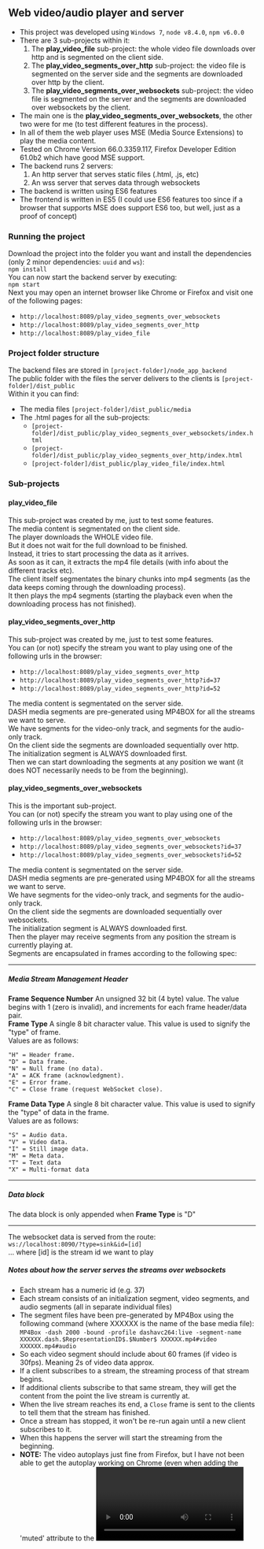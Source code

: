 
## Web video/audio player and server

* This project was developed using `Windows 7`, `node v8.4.0`, `npm v6.0.0` <br />
* There are 3 sub-projects within it:
  1. The **play_video_file** sub-project: the whole video file downloads over http and is segmented on the client side.
  2. The **play_video_segments_over_http** sub-project: the video file is segmented on the server side and the segments are downloaded over http by the client.
  3. The **play_video_segments_over_websockets** sub-project: the video file is segmented on the server and the segments are downloaded over websockets by the client.
* The main one is the **play_video_segments_over_websockets**, the other two were for me (to test different features in the process).
* In all of them the web player uses MSE (Media Source Extensions) to play the media content.
* Tested on Chrome Version 66.0.3359.117, Firefox Developer Edition 61.0b2 which have good MSE support.
* The backend runs 2 servers:
  1. An http server that serves static files (.html, .js, etc)
  2. An wss server that serves data through websockets
* The backend is written using ES6 features
* The frontend is written in ES5 (I could use ES6 features too since if a browser that supports MSE does support ES6 too, but well, just as a proof of concept)
  
### Running the project

Download the project into the folder you want and install the dependencies (only 2 minor dependencies: `uuid` and `ws`):<br />
`npm install`<br />
You can now start the backend server by executing:<br />
`npm start`<br />
Next you may open an internet browser like Chrome or Firefox and visit one of the following pages:  
* `http://localhost:8089/play_video_segments_over_websockets`
* `http://localhost:8089/play_video_segments_over_http`
* `http://localhost:8089/play_video_file`



  
### Project folder structure

The backend files are stored in `[project-folder]/node_app_backend`<br />
The public folder with the files the server delivers to the clients is `[project-folder]/dist_public`<br />
Within it you can find:
* The media files `[project-folder]/dist_public/media`
* The .html pages for all the sub-projects:
  * `[project-folder]/dist_public/play_video_segments_over_websockets/index.html`
  * `[project-folder]/dist_public/play_video_segments_over_http/index.html`
  * `[project-folder]/dist_public/play_video_file/index.html`  



### Sub-projects  
#### play_video_file
This sub-project was created by me, just to test some features.<br />
The media content is segmentated on the client side. <br />
The player downloads the WHOLE video file. <br />
But it does not wait for the full download to be finished. <br />
Instead, it tries to start processing the data as it arrives. <br />
As soon as it can, it extracts the mp4 file details (with info about the different tracks etc). <br />
The client itself segmentates the binary chunks into mp4 segments (as the data keeps coming through the downloading process). <br />
It then plays the mp4 segments (starting the playback even when the downloading process has not finished). <br />

#### play_video_segments_over_http
This sub-project was created by me, just to test some features.<br />
You can (or not) specify the stream you want to play using one of the following urls in the browser: <br />
* `http://localhost:8089/play_video_segments_over_http`
* `http://localhost:8089/play_video_segments_over_http?id=37`
* `http://localhost:8089/play_video_segments_over_http?id=52`

The media content is segmentated on the server side. <br />
DASH media segments are pre-generated using MP4BOX for all the streams we want to serve. <br />
We have segments for the video-only track, and segments for the audio-only track. <br />
On the client side the segments are downloaded sequentially over http. <br />
The initialization segment is ALWAYS downloaded first. <br />
Then we can start downloading the segments at any position we want (it does NOT necessarily needs to be from the beginning). <br />

#### play_video_segments_over_websockets
This is the important sub-project.<br />
You can (or not) specify the stream you want to play using one of the following urls in the browser:
* `http://localhost:8089/play_video_segments_over_websockets`
* `http://localhost:8089/play_video_segments_over_websockets?id=37`
* `http://localhost:8089/play_video_segments_over_websockets?id=52`

The media content is segmentated on the server side. <br />
DASH media segments are pre-generated using MP4BOX for all the streams we want to serve. <br />
We have segments for the video-only track, and segments for the audio-only track. <br />
On the client side the segments are downloaded sequentially over websockets. <br />
The initialization segment is ALWAYS downloaded first. <br />
Then the player may receive segments from any position the stream is currently playing at. <br />
Segments are encapsulated in frames according to the following spec:

---  
##### Media Stream Management Header
**Frame Sequence Number**
An unsigned 32 bit (4 byte) value. The value begins with 1 (zero is invalid), and increments for each frame header/data pair. <br />
**Frame Type**
A single 8 bit character value. This value is used to signify the "type" of frame. <br /> 
Values are as follows:
```
"H" = Header frame.
"D" = Data frame.
"N" = Null frame (no data).
"A" = ACK frame (acknowledgment).
"E" = Error frame.
"C" = Close frame (request WebSocket close).
```
**Frame Data Type**
A single 8 bit character value. This value is used to signify the "type" of data in the frame. <br />
Values are as follows:
```
"S" = Audio data.
"V" = Video data.
"I" = Still image data.
"M" = Meta data.
"T" = Text data
"X" = Multi-format data
```
---
##### Data block
The data block is only appended when **Frame Type** is "D"

---
The websocket data is served from the route:<br />
`ws://localhost:8090/?type=sink&id=[id]`<br />
... where [id] is the stream id we want to play


##### Notes about how the server serves the streams over websockets
* Each stream has a numeric id (e.g. 37)
* Each stream consists of an initialization segment, video segments, and audio segments (all in separate individual files)
* The segment files have been pre-generated by MP4Box using the following command (where XXXXXX is the name of the base media file):<br />
`MP4Box -dash 2000 -bound -profile dashavc264:live -segment-name XXXXXX.dash.$RepresentationID$.$Number$ XXXXXX.mp4#video XXXXXX.mp4#audio`<br />
* So each video segment should include about 60 frames (if video is 30fps). Meaning 2s of video data approx.
* If a client subscribes to a stream, the streaming process of that stream begins.
* If additional clients subscribe to that same stream, they will get the content from the point the live stream is currently at.
* When the live stream reaches its end, a `Close` frame is sent to the clients to tell them that the stream has finished.
* Once a stream has stopped, it won't be re-run again until a new client subscribes to it.
* When this happens the server will start the streaming from the beginning.
* **NOTE:** The video autoplays just fine from Firefox, but I have not been able to get the autoplay working on Chrome (even when adding the 'muted' attribute to the <video> tag) so I'd need to further investigate on it).
